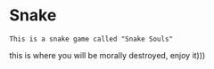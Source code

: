 # Snake


	This is a snake game called "Snake Souls"

this is where you will be morally destroyed, enjoy it)))
